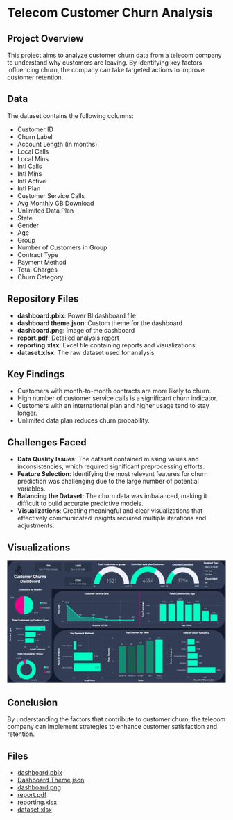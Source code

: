 # Telecom Customer Churn Analysis

## Project Overview
This project aims to analyze customer churn data from a telecom company to understand why customers are leaving. By identifying key factors influencing churn, the company can take targeted actions to improve customer retention.

## Data
The dataset contains the following columns:
- Customer ID
- Churn Label
- Account Length (in months)
- Local Calls
- Local Mins
- Intl Calls
- Intl Mins
- Intl Active
- Intl Plan
- Customer Service Calls
- Avg Monthly GB Download
- Unlimited Data Plan
- State
- Gender
- Age
- Group
- Number of Customers in Group
- Contract Type
- Payment Method
- Total Charges
- Churn Category

## Repository Files
- **dashboard.pbix**: Power BI dashboard file
- **dashboard theme.json**: Custom theme for the dashboard
- **dashboard.png**: Image of the dashboard
- **report.pdf**: Detailed analysis report
- **reporting.xlsx**: Excel file containing reports and visualizations
- **dataset.xlsx**: The raw dataset used for analysis

## Key Findings
- Customers with month-to-month contracts are more likely to churn.
- High number of customer service calls is a significant churn indicator.
- Customers with an international plan and higher usage tend to stay longer.
- Unlimited data plan reduces churn probability.

## Challenges Faced
- **Data Quality Issues**: The dataset contained missing values and inconsistencies, which required significant preprocessing efforts.
- **Feature Selection**: Identifying the most relevant features for churn prediction was challenging due to the large number of potential variables.
- **Balancing the Dataset**: The churn data was imbalanced, making it difficult to build accurate predictive models.
- **Visualizations**: Creating meaningful and clear visualizations that effectively communicated insights required multiple iterations and adjustments.


## Visualizations
![Dashboard](Dashboard.png)

## Conclusion
By understanding the factors that contribute to customer churn, the telecom company can implement strategies to enhance customer satisfaction and retention.

## Files
- [dashboard.pbix](Dashboard.pbix)
- [Dashboard Theme.json](Dashboard%20Dark%20theme.json)
- [dashboard.png](Dashboard.png)
- [report.pdf](report.pdf)
- [reporting.xlsx](Reporting.xlsx)
- [dataset.xlsx](Telecom%20Churn%20out%20Dataset.xlsx)
